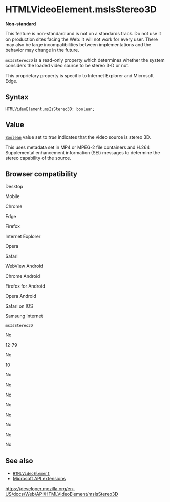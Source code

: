 # HTMLVideoElement.msIsStereo3D

**Non-standard**

This feature is non-standard and is not on a standards track. Do not use it on production sites facing the Web: it will not work for every user. There may also be large incompatibilities between implementations and the behavior may change in the future.

`msIsStereo3D` is a read-only property which determines whether the system considers the loaded video source to be stereo 3-D or not.

This proprietary property is specific to Internet Explorer and Microsoft Edge.

## Syntax

    HTMLVideoElement.msIsStereo3D: boolean;

## Value

[`Boolean`](https://developer.mozilla.org/en-US/docs/Web/JavaScript/Reference/Global_Objects/Boolean) value set to _true_ indicates that the video source is stereo 3D.

This uses metadata set in MP4 or MPEG-2 file containers and H.264 Supplemental enhancement information (SEI) messages to determine the stereo capability of the source.

## Browser compatibility

Desktop

Mobile

Chrome

Edge

Firefox

Internet Explorer

Opera

Safari

WebView Android

Chrome Android

Firefox for Android

Opera Android

Safari on IOS

Samsung Internet

`msIsStereo3D`

No

12-79

No

10

No

No

No

No

No

No

No

No

## See also

- [`HTMLVideoElement`](../htmlvideoelement)
- [Microsoft API extensions](../microsoft_extensions)

<a href="https://developer.mozilla.org/en-US/docs/Web/API/HTMLVideoElement/msIsStereo3D" class="_attribution-link">https://developer.mozilla.org/en-US/docs/Web/API/HTMLVideoElement/msIsStereo3D</a>
